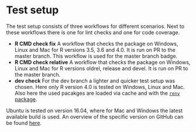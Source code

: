 # Test setup

The test setup consists of three workflows for different scenarios. Next to these workflows there is one for lint checks and one for code coverage.

- **R CMD check fix**
  A workflow that checks the package on Windows, Linux and Mac for R versions 3.5, 3.6 and 4.0. It is run on PR to the master branch. This workflow is used for the master branch badge.
- **R CMD check relative**
  A workflow that checks the package on Windows, Linux and Mac for R versions oldrel, release and devel. It is run on PR to the master branch.
- **dev check**
  For the dev branch a lighter and quicker test setup was chosen. Here only R version 4.0 is tested on Windows, Linux and Mac. Also here the used pacakges are loaded via cache and with the [`renv` package](https://github.com/rstudio/renv).


Ubuntu is tested on version 16.04, where for Mac and Windows the latest available build is used. An overview of the specific version on GitHub can be found [here](https://docs.github.com/en/actions/reference/specifications-for-github-hosted-runners#supported-runners-and-hardware-resources).


